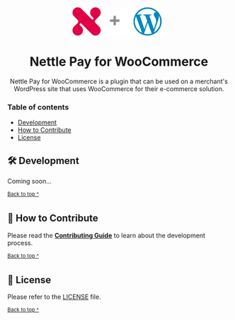 <p align="center">
  <a href="https://nettlelabs.com">
    <img alt="Nettle logo + WordPress logo" src="assets/nettle_wordpress_logo.png" style="padding-top: 15px" height="64" />
  </a>
</p>

<h1 align="center">
  Nettle Pay for WooCommerce
</h1>

<p align="center">
  Nettle Pay for WooCommerce is a plugin that can be used on a merchant's WordPress site that uses WooCommerce for their e-commerce solution.
</p>

### Table of contents

* [Development](#-development)
* [How to Contribute](#-how-to-contribute)
* [License](#-license)

## 🛠️ Development

Coming soon...

<sup>[Back to top ^][table-of-contents]</sup>

## 👏 How to Contribute

Please read the [**Contributing Guide**][contribute] to learn about the development process.

<sup>[Back to top ^][table-of-contents]</sup>

## 📄 License

Please refer to the [LICENSE][license] file.

<sup>[Back to top ^][table-of-contents]</sup>

<!-- Links -->
[contribute]: ./CONTRIBUTING.md
[license]: ./LICENSE
[table-of-contents]: #table-of-contents
